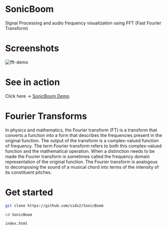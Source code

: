 # SonicBoom
Signal Processing and audio frequency visualization using FFT (Fast Fourier Transform)
# Screenshots
![fft-demo](https://drive.google.com/uc?export=view&id=1bXI33cOnaV1ywTTwqCfCAAMHj8lDthNn)

# See in action

Click here -> <a href="https://sidx2.github.io/SonicBoom/" target="_blank">SonicBoom Demo</a>

# Fourier Transforms

In physics and mathematics, the Fourier transform (FT) is a transform that converts a function into a form that describes the frequencies present in the original function. The output of the transform is a complex-valued function of frequency. The term Fourier transform refers to both this complex-valued function and the mathematical operation. When a distinction needs to be made the Fourier transform is sometimes called the frequency domain representation of the original function. The Fourier transform is analogous to decomposing the sound of a musical chord into terms of the intensity of its constituent pitches.

# Get started
```bash 
git clone https://github.com/sidx2/SonicBoom
```
```bash
cd SonicBoom
```
```
index.html
```


